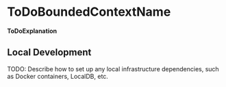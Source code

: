 # __ToDoBoundedContextName__

__ToDoExplanation__

## Local Development

TODO: Describe how to set up any local infrastructure dependencies, such as Docker containers, LocalDB, etc.
